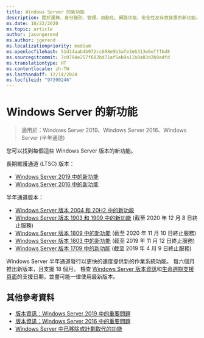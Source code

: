 ```yaml
---
title: Windows Server 的新功能
description: 關於運算、身分識別、管理、自動化、網路功能、安全性及存放裝置的新功能。
ms.date: 10/22/2020
ms.topic: article
author: jasongerend
ms.author: jgerend
ms.localizationpriority: medium
ms.openlocfilehash: 51d14aab4b972cc608e9b3afe3e6313e6efffbd8
ms.sourcegitcommit: 7c0794e257f602bd71af5eb9a11b8a03d2b9adfd
ms.translationtype: HT
ms.contentlocale: zh-TW
ms.lasthandoff: 12/14/2020
ms.locfileid: "97390246"
---
```

# <a name="whats-new-in-windows-server"></a>Windows Server 的新功能

> 適用於：Windows Server 2019、Windows Server 2016、Windows Server (半年通道)

您可以找到每個這些 Windows Server 版本的新功能。

長期維護通道 (LTSC) 版本：

- [Windows Server 2019 中的新功能](../get-started-19/whats-new-19.md)
- [Windows Server 2016 中的新功能](whats-new-in-windows-server-2016.md)

半年通道版本：

- [Windows Server 版本 2004 和 20H2 中的新功能](whats-new-in-windows-server-2004.md)
- [Windows Server 版本 1903 和 1909 中的新功能](../get-started-19/whats-new-in-windows-server-1903-1909.md) (截至 2020 年 12 月 8 日終止服務)
- [Windows Server 版本 1809 中的新功能](whats-new-in-windows-server-1809.md) (截至 2020 年 11 月 10 日終止服務)
- [Windows Server 版本 1803 中的新功能](whats-new-in-windows-server-1803.md) (截至 2019 年 11 月 12 日終止服務)
- [Windows Server 版本 1709 中的新功能](whats-new-in-windows-server-1709.md) (截至 2019 年 4 月 9 日終止服務)

Windows Server 半年通道發行以更快的速度提供新的作業系統功能。 每六個月推出新版本，且支援 18 個月。 檢查 [Windows Server 版本資訊](windows-server-release-info.md)和[生命週期支援頁面](https://support.microsoft.com/lifecycle)的支援日期，並盡可能一律使用最新版本。

## <a name="additional-references"></a>其他參考資料

- [版本資訊：Windows Server 2019 中的重要問題](../get-started-19/rel-notes-19.md)
- [版本資訊：Windows Server 2016 中的重要問題](Windows-Server-2016-GA-Release-Notes.md)
- [Windows Server 中已移除或計劃取代的功能](../get-started-19/removed-features.md)